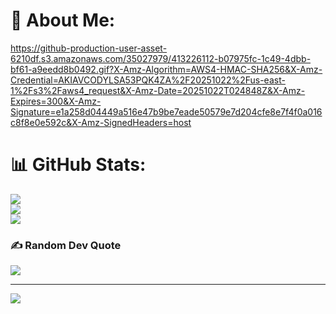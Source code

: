 # 💫 About Me:
https://github-production-user-asset-6210df.s3.amazonaws.com/35027979/413226112-b07975fc-1c49-4dbb-bf61-a9eedd8b0492.gif?X-Amz-Algorithm=AWS4-HMAC-SHA256&X-Amz-Credential=AKIAVCODYLSA53PQK4ZA%2F20251022%2Fus-east-1%2Fs3%2Faws4_request&X-Amz-Date=20251022T024848Z&X-Amz-Expires=300&X-Amz-Signature=e1a258d04449a516e47b9be7eade50579e7d204cfe8e7f4f0a016c8f8e0e592c&X-Amz-SignedHeaders=host

# 📊 GitHub Stats:
![](https://github-readme-stats.vercel.app/api?username=Kasanee-Teto&theme=tokyonight&hide_border=false&include_all_commits=true&count_private=false)<br/>
![](https://nirzak-streak-stats.vercel.app/?user=Kasanee-Teto&theme=tokyonight&hide_border=false)<br/>
![](https://github-readme-stats.vercel.app/api/top-langs/?username=Kasanee-Teto&theme=tokyonight&hide_border=false&include_all_commits=true&count_private=false&layout=compact)

### ✍️ Random Dev Quote
![](https://quotes-github-readme.vercel.app/api?type=horizontal&theme=tokyonight)

---
[![](https://visitcount.itsvg.in/api?id=Kasanee-Teto&icon=0&color=0)](https://visitcount.itsvg.in)

<!-- Proudly created with GPRM ( https://gprm.itsvg.in ) -->